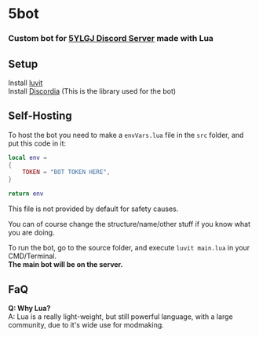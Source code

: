 # 5bot
### Custom bot for [5YLGJ Discord Server](https://discord.com/invite/hFmuqXM9Jn) made with Lua

## Setup
Install [luvit](https://luvit.io/) <br>
Install [Discordia](https://github.com/SinisterRectus/Discordia#installation) (This is the library used for the bot)

## Self-Hosting
To host the bot you need to make a `envVars.lua` file in the `src` folder, and put this code in it:
```lua
local env =
{
    TOKEN = "BOT TOKEN HERE",
}

return env
```
This file is not provided by default for safety causes.

You can of course change the structure/name/other stuff if you know what you are doing. 

To run the bot, go to the source folder, and execute `luvit main.lua` in your CMD/Terminal. <br>
**The main bot will be on the server.**

## FaQ
**Q: Why Lua?** <br>
A: Lua is a really light-weight, but still powerful language, with a large community, due to it's wide use for modmaking.